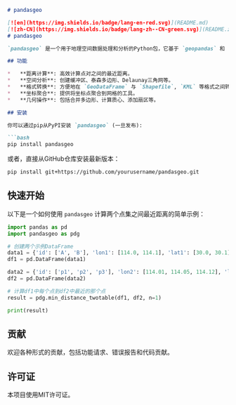 ```markdown
# pandasgeo

[![en](https://img.shields.io/badge/lang-en-red.svg)](README.md)
[![zh-CN](https://img.shields.io/badge/lang-zh--CN-green.svg)](README.zh-CN.md)
# pandasgeo

`pandasgeo` 是一个用于地理空间数据处理和分析的Python包，它基于 `geopandas` 和 `pandas` 构建，提供了一系列简化常见GIS操作的工具函数。

## 功能

*   **距离计算**: 高效计算点对之间的最近距离。
*   **空间分析**: 创建缓冲区、泰森多边形、Delaunay三角网等。
*   **格式转换**: 方便地在 `GeoDataFrame` 与 `Shapefile`, `KML` 等格式之间转换。
*   **坐标聚合**: 提供将坐标点聚合到网格的工具。
*   **几何操作**: 包括合并多边形、计算质心、添加扇区等。

## 安装

你可以通过pip从PyPI安装 `pandasgeo` (一旦发布):

```bash
pip install pandasgeo
```

或者，直接从GitHub仓库安装最新版本：

```bash
pip install git+https://github.com/yourusername/pandasgeo.git
```

## 快速开始

以下是一个如何使用 `pandasgeo` 计算两个点集之间最近距离的简单示例：

```python
import pandas as pd
import pandasgeo as pdg

# 创建两个示例DataFrame
data1 = {'id': ['A', 'B'], 'lon1': [114.0, 114.1], 'lat1': [30.0, 30.1]}
df1 = pd.DataFrame(data1)

data2 = {'id': ['p1', 'p2', 'p3'], 'lon2': [114.01, 114.05, 114.12], 'lat2': [30.01, 30.05, 30.12]}
df2 = pd.DataFrame(data2)

# 计算df1中每个点到df2中最近的那个点
result = pdg.min_distance_twotable(df1, df2, n=1)

print(result)
```

## 贡献

欢迎各种形式的贡献，包括功能请求、错误报告和代码贡献。

## 许可证

本项目使用MIT许可证。
